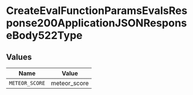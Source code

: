 # CreateEvalFunctionParamsEvalsResponse200ApplicationJSONResponseBody522Type


## Values

| Name           | Value          |
| -------------- | -------------- |
| `METEOR_SCORE` | meteor_score   |